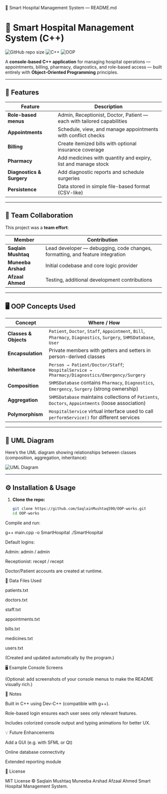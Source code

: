 📝 Smart Hospital Management System — README.md
# 🏥 Smart Hospital Management System (C++)

![GitHub repo size](https://img.shields.io/github/repo-size/SaqlainMushtaq590/OOP-works?color=blue&label=Repo%20Size)
![C++](https://img.shields.io/badge/Language-C++-informational?style=flat&logo=c%2B%2B&logoColor=white&color=00599C)
![OOP](https://img.shields.io/badge/OOP-Principles-success?style=flat)

A **console-based C++ application** for managing hospital operations — appointments, billing, pharmacy, diagnostics, and role-based access — built entirely with **Object-Oriented Programming** principles.

---

## 🚀 Features

| Feature | Description |
|---------|-------------|
| **Role-based menus** | Admin, Receptionist, Doctor, Patient — each with tailored capabilities |
| **Appointments** | Schedule, view, and manage appointments with conflict checks |
| **Billing** | Create itemized bills with optional insurance coverage |
| **Pharmacy** | Add medicines with quantity and expiry, list and manage stock |
| **Diagnostics & Surgery** | Add diagnostic reports and schedule surgeries |
| **Persistence** | Data stored in simple file-based format (CSV-like) |

---

## 👥 Team Collaboration

This project was a **team effort**:

| Member | Contribution |
|--------|--------------|
| **Saqlain Mushtaq** | Lead developer — debugging, code changes, formatting, and feature integration |
| **Muneeba Arshad** | Initial codebase and core logic provider |
| **Afzaal Ahmed** | Testing, additional development contributions |

---

## 🖥️ OOP Concepts Used

| Concept | Where / How |
|---------|-------------|
| **Classes & Objects** | `Patient`, `Doctor`, `Staff`, `Appointment`, `Bill`, `Pharmacy`, `Diagnostics`, `Surgery`, `SHMSDatabase`, `User` |
| **Encapsulation** | Private members with getters and setters in person-derived classes |
| **Inheritance** | `Person → Patient/Doctor/Staff`; `HospitalService → Pharmacy/Diagnostics/Emergency/Surgery` |
| **Composition** | `SHMSDatabase` contains `Pharmacy`, `Diagnostics`, `Emergency`, `Surgery` (strong ownership) |
| **Aggregation** | `SHMSDatabase` maintains collections of `Patients`, `Doctors`, `Appointments` (loose association) |
| **Polymorphism** | `HospitalService` virtual interface used to call `performService()` for different services |

---

## 📸 UML Diagram

Here’s the UML diagram showing relationships between classes (composition, aggregation, inheritance):

![UML Diagram](A_UML_class_diagram_in_digital_vector_graphic_form.png.png)


---

## ⚙️ Installation & Usage

1. **Clone the repo:**
   ```bash
   git clone https://github.com/SaqlainMushtaq590/OOP-works.git
   cd OOP-works


Compile and run:

g++ main.cpp -o SmartHospital
./SmartHospital


Default logins:

Admin: admin / admin

Receptionist: recept / recept

Doctor/Patient accounts are created at runtime.

📂 Data Files Used

patients.txt

doctors.txt

staff.txt

appointments.txt

bills.txt

medicines.txt

users.txt

(Created and updated automatically by the program.)

🖥️ Example Console Screens

(Optional: add screenshots of your console menus to make the README visually rich.)

📝 Notes

Built in C++ using Dev-C++ (compatible with g++).

Role-based login ensures each user sees only relevant features.

Includes colorized console output and typing animations for better UX.

💡 Future Enhancements

Add a GUI (e.g. with SFML or Qt)

Online database connectivity

Extended reporting module

📜 License

MIT License © Saqlain Mushtaq 
              Muneeba Arshad
              Afzaal Ahmed 
              Smart Hospital Management System.
